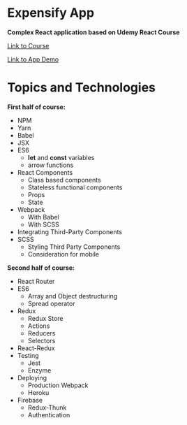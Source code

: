 # Expensify App

**Complex React application based on Udemy React Course**

[Link to Course](https://www.udemy.com/react-2nd-edition/)

[Link to App Demo](https://khanh-expensify-app.herokuapp.com/)

# Topics and Technologies

**First half of course:**

- NPM
- Yarn
- Babel
- JSX
- ES6
  - **let** and **const** variables
  - arrow functions
- React Components
  - Class based components
  - Stateless functional components
  - Props
  - State
- Webpack
  - With Babel
  - With SCSS
- Integrating Third-Party Components
- SCSS
  - Styling Third Party Components
  - Consideration for mobile

**Second half of course:**

- React Router
- ES6
  - Array and Object destructuring
  - Spread operator
- Redux
  - Redux Store
  - Actions
  - Reducers
  - Selectors
- React-Redux
- Testing
  - Jest
  - Enzyme
- Deploying
  - Production Webpack
  - Heroku
- Firebase
  - Redux-Thunk
  - Authentication
